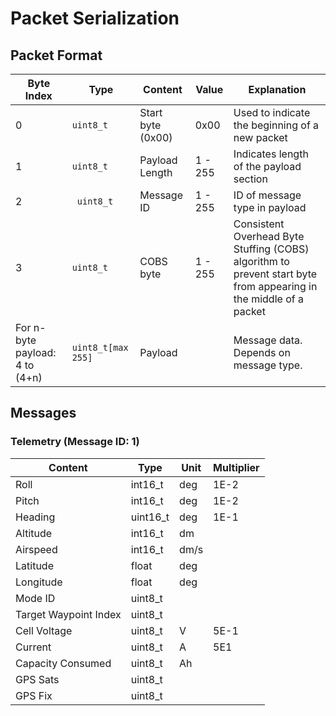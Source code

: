 # Packet Serialization

## Packet Format

| Byte Index | Type | Content                           | Value   | Explanation |
|   -    |-   | --------------------------------- | ------- | - |
| 0        |  `uint8_t` | Start byte (0x00)                 | 0x00 | Used to indicate the beginning of a new packet |
| 1          | `uint8_t`| Payload Length                    | 1 - 255 | Indicates length of the payload section |
| 2           |` uint8_t` | Message ID | 1 - 255 | ID of message type in payload |
| 3          |  `uint8_t`| COBS byte | 1 - 255 | Consistent Overhead Byte Stuffing (COBS) algorithm to prevent start byte from appearing in the middle of a packet |
| For n-byte payload: 4 to (4+n)  | `uint8_t[max 255]`       | Payload   |       |  Message data. Depends on message type. |

## Messages

### Telemetry (Message ID: 1)

| Content          | Type     | Unit | Multiplier |
| ---------------- | -------- | ---- | ---------- |
| Roll             | int16_t  | deg  | 1E-2       |
| Pitch            | int16_t  | deg  | 1E-2       |
| Heading          | uint16_t | deg  | 1E-1       |
| Altitude         | int16_t  | dm   |            |
| Airspeed         | int16_t  | dm/s | |
| Latitude         | float    | deg  |         |
| Longitude        | float    | deg  |
| Mode ID          | uint8_t  |      |
| Target Waypoint Index | uint8_t |  |            |
| Cell Voltage     | uint8_t  | V    | 5E-1       |
| Current          | uint8_t  | A    | 5E1        |
| Capacity Consumed | uint8_t | Ah   | |
| GPS Sats | uint8_t |  | |
| GPS Fix | uint8_t | | | 
